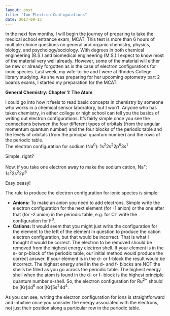 ```yaml
---
layout: post
title: "Ion Electron Configurations"
date: 2017-09-13
---
```

  In the next few months, I will begin the journey of preparing to take the medical school entrance exam, MCAT.  This test is more than 6 hours of multiple choice questions on general and organic chemistry, physics, biology, and psychology/sociology.  With degrees in both chemical engineering (B.S.) and biomedical engineering (M.S.) I expect to know most of the material very well already.  However, some of the material will either be new or already forgotten as is the case of electron configurations for ionic species. 
Last week, my wife-to-be and I were at Rhodes College library studying.  As she was preparing for her upcoming optometry part 2 boards exams, I started my preparation for the MCAT.

**General Chemistry: Chapter 1: The Atom**

  I could go into how it feels to read basic concepts in chemistry by someone who works in a chemical sensor laboratory, but I won’t.    Anyone who has taken chemistry, in either college or high school can tell you the basics of writing out electron configurations.  It’s fairly simple once you see the connections between the four different types of orbitals (from the angular momentum quantum number) and the four blocks of the periodic table and the levels of orbitals (from the principal quantum number) and the rows of the periodic table.  
The electron configuration for sodium (Na<sup>0</sup>): 1s<sup>2</sup>2s<sup>2</sup>2p<sup>6</sup>3s<sup>1</sup>

Simple, right?  

Now, if you take one electron away to make the sodium cation, Na<sup>+</sup>: 1s<sup>2</sup>2s<sup>2</sup>2p<sup>6</sup>

Easy peasy!

The rule to produce the electron configuration for ionic species is simple:

* __Anions:__ To make an anion you need to add electrons.  Simple write the electron configuration for the next element (for -1 anion) or the one after that (for -2 anion) in the periodic table, e.g. for Cl<sup>-</sup> write the configuration for F<sup>0</sup>. </li>
* __Cations:__ It would seem that you might just write the configuration for the element to the left of the element in question to produce the cation electron configuration, but that would be incorrect.  That is what I thought it would be correct.  The electron to be removed should be removed from the highest energy electron shell.  If your element is in the s- or p-block of the periodic table, our initial method would produce the correct answer.  If your element is in the d- or f-block the result would be incorrect.  The highest energy shell in the d- and f- blocks are NOT the shells be filled as you go across the periodic table.  The highest energy shell when the atom is found in the d- or f- block is the highest principle quantum number s-shell.  So, the electron configuration for Ru<sup>2+</sup> should be [Kr]4d<sup>6</sup> not [Kr]5s<sup>2</sup>4d<sup>4</sup>.</li>

As you can see, writing the electron configuration for ions is straightforward and intuitive once you consider the energy associated with the electrons, not just their position along a particular row in the periodic table.

